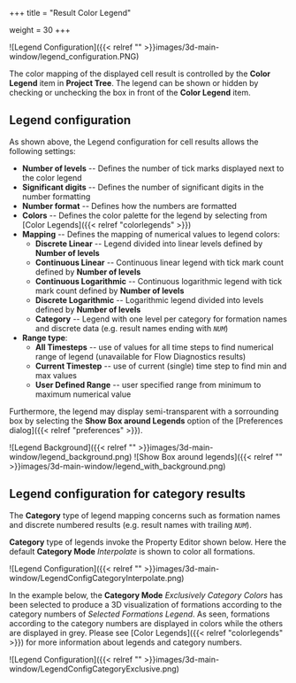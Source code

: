+++
title = "Result Color Legend"

weight = 30
+++

![Legend Configuration]({{< relref "" >}}images/3d-main-window/legend_configuration.PNG)

The color mapping of the displayed cell result is controlled by the **Color Legend** item in **Project Tree**. 
The legend can be shown or hidden by checking or unchecking the box in front of the **Color Legend** item.

## Legend configuration
As shown above, the Legend configuration for cell results allows the following settings:

- **Number of levels** -- Defines the number of tick marks displayed next to the color legend
- **Significant digits** -- Defines the number of significant digits in the number formatting
- **Number format** -- Defines how the numbers are formatted
- **Colors** -- Defines the color palette for the legend by selecting from [Color Legends]({{< relref "colorlegends" >}})
- **Mapping** -- Defines the mapping of numerical values to legend colors:
  - **Discrete Linear** -- Legend divided into linear levels defined by **Number of levels**
  - **Continuous Linear** -- Continuous linear legend with tick mark count defined by **Number of levels**
  - **Continuous Logarithmic** -- Continuous logarithmic legend with tick mark count defined by **Number of levels**
  - **Discrete Logarithmic** -- Logarithmic legend divided into levels defined by **Number of levels**
  - **Category** -- Legend with one level per category for formation names and discrete data (e.g. result names ending with _`NUM`_)
- **Range type**:
  - **All Timesteps** -- use of values for all time steps to find numerical range of legend (unavailable for Flow Diagnostics results)
  - **Current Timestep** -- use of current (single) time step to find min and max values  
  - **User Defined Range** -- user specified range from minimum to maximum numerical value

Furthermore, the legend may display semi-transparent with a sorrounding box by selecting the **Show Box around Legends** option of the 
[Preferences dialog]({{< relref "preferences" >}}).

![Legend Background]({{< relref "" >}}images/3d-main-window/legend_background.png) ![Show Box around legends]({{< relref "" >}}images/3d-main-window/legend_with_background.png)


## Legend configuration for category results
The **Category** type of legend mapping concerns such as formation names and discrete numbered results (e.g. result names with trailing _`NUM`_). 

**Category** type of legends invoke the Property Editor shown below. 
Here the default **Category Mode** *Interpolate* is shown to color all formations.

![Legend Configuration]({{< relref "" >}}images/3d-main-window/LegendConfigCategoryInterpolate.png)

In the example below, the **Category Mode** *Exclusively Category Colors* has been selected to produce a 3D visualization of formations according to the category numbers of *Selected Formations Legend*. 
As seen, formations according to the category numbers are displayed in colors while the others are displayed in grey. 
Please see [Color Legends]({{< relref "colorlegends" >}}) for more information about legends and category numbers.

![Legend Configuration]({{< relref "" >}}images/3d-main-window/LegendConfigCategoryExclusive.png)


